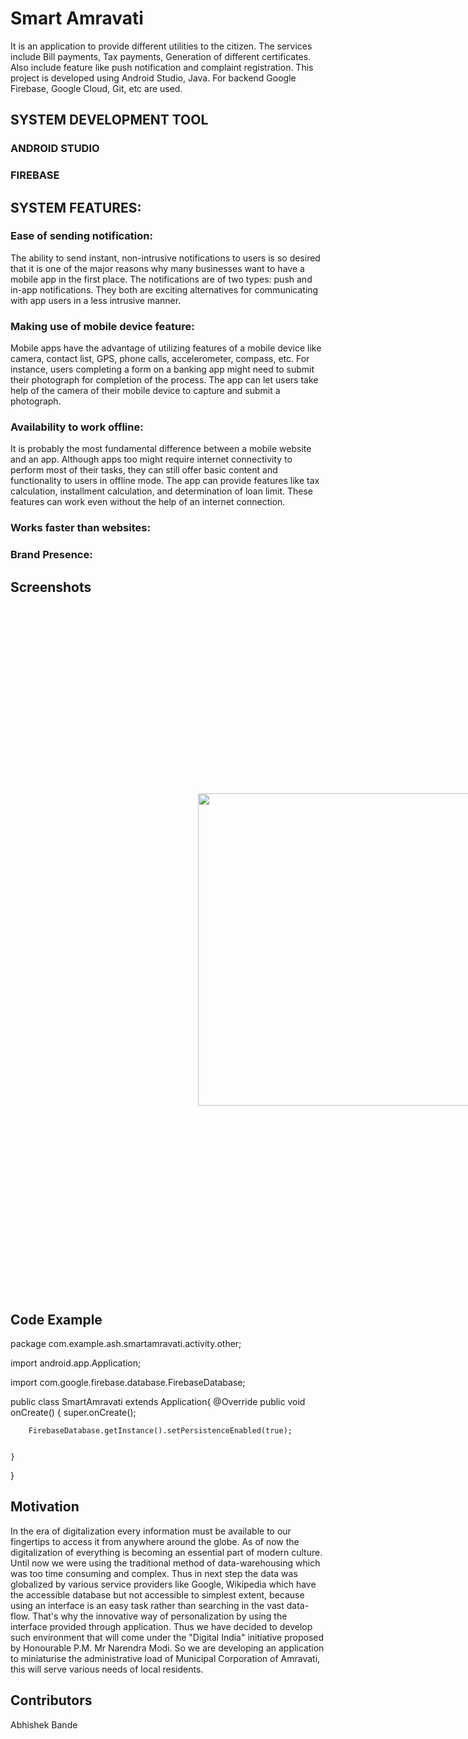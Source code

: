 # Smart Amravati


It is an application to provide different utilities to the citizen.
The services include Bill payments, Tax payments, Generation of different certificates. Also include feature like push notification and complaint registration.
This project is developed using Android Studio, Java.
For backend Google Firebase, Google Cloud, Git, etc are used.

## SYSTEM DEVELOPMENT TOOL

### ANDROID STUDIO
### FIREBASE

## SYSTEM FEATURES:

### Ease of sending notification:
The ability to send instant, non-intrusive notifications to users is so desired that it is one of the major reasons why many businesses want to have a mobile app in the first place. The notifications are of two types: push and in-app notifications. They both are exciting alternatives for communicating with app users in a less intrusive manner.

### Making use of mobile device feature:
Mobile apps have the advantage of utilizing features of a mobile device like camera,      contact list, GPS, phone calls, accelerometer, compass, etc. For instance, users completing a form on a banking app might need to submit their photograph for completion of the process. The app can let users take help of the camera of their mobile device to capture and submit a photograph.

### Availability to work offline:
It is probably the most fundamental difference between a mobile website and an app.
Although apps too might require internet connectivity to perform most of their tasks, they can still offer basic content and functionality to users in offline mode. The app can provide features like tax calculation, installment calculation, and determination of loan limit. These features can work even without the help of an internet connection.
	
### Works faster than websites:

### Brand Presence:

## Screenshots

<img  style='margin:300px;' src="https://user-images.githubusercontent.com/33481219/35508070-08f88192-0515-11e8-8322-099fb5915676.png" width="500" >

## Code Example

package com.example.ash.smartamravati.activity.other;

import android.app.Application;

import com.google.firebase.database.FirebaseDatabase;

public class SmartAmravati extends Application{
    @Override
    public void onCreate() {
        super.onCreate();

        FirebaseDatabase.getInstance().setPersistenceEnabled(true);


    }
}


## Motivation


In the era of digitalization every information must be available to our fingertips to access it from anywhere around the globe. As of now the digitalization of everything is becoming an essential part of modern culture. Until now we were using the traditional method of data-warehousing which was too time consuming and complex. Thus in next step the data was globalized by various service providers like Google, Wikipedia which have the accessible database but not accessible to simplest extent, because using an interface is an easy task rather than searching in the vast data-flow. 
That's why the innovative way of personalization by using the interface provided through application. Thus we have decided to develop such environment that will come under the "Digital India" initiative proposed by Honourable P.M. Mr Narendra Modi. So we are developing an application to miniaturise the administrative load of Municipal Corporation of Amravati, this will serve various needs of local residents. 


## Contributors

Abhishek Bande
